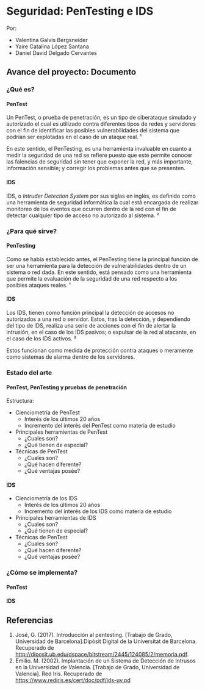 # Seguridad: PenTesting e IDS

Por:

-   Valentina Galvis Bergsneider
-   Yaire Catalina López Santana
-   Daniel David Delgado Cervantes

## Avance del proyecto: Documento

### ¿Qué es?

#### PenTest

Un PenTest, o prueba de penetración, es un tipo de cíberataque simulado y autorizado el cual es utilizado contra diferentes tipos de redes y servidores con el fin de identificar las posibles vulnerabilidades del sistema que podrían ser explotadas en el caso de un ataque real. ¹

En este sentido, el PenTesting, es una herramienta invaluable en cuanto a medir la seguridad de una red se refiere puesto que este permite conocer las falencias de seguridad sin tener que exponer la red, y más importante, información sensible; y corregir los problemas antes que se presenten.

#### IDS

IDS, o _Intruder Detection System_ por sus siglas en inglés, es definido como una herramienta de seguridad informática la cual está encargada de realizar monitoreo de los eventos que ocurren dentro de la red con el fin de detectar cualquier tipo de acceso no autorizado al sistema. ²

### ¿Para qué sirve?

#### PenTesting

Como se había establecido antes, el PenTesting tiene la principal función de ser una herramienta para la detección de vulnerabilidades dentro de un sistema o red dada. En este sentido, está pensado como una herramienta que permite la evaluación de la seguridad de una red respecto a los posibles ataques reales. ¹

#### IDS

Los IDS, tienen como función principal la detección de accesos no autorizados a una red o servidor. Estos, tras la detección, y dependiendo del tipo de IDS, realiza una serie de acciones con el fin de alertar la intrusión, en el caso de los IDS pasivos; o expulsar de la red al atacante, en el caso de los IDS activos. ²

Estos funcionan como medida de protección contra ataques o meramente como sistemas de alarma dentro de los servidores.

### Estado del arte

#### PenTest, PenTesting y pruebas de penetración

Estructura:

-   Cienciometría de PenTest
    -   Interés de los últimos 20 años
    -   Incremento del interés del PenTest como materia de estudio
-   Principales herramientas de PenTest
    -   ¿Cuales son?
    -   ¿Qué tienen de especial?
-   Técnicas de PenTest
    -   ¿Cuales son?
    -   ¿Qué hacen diferente?
    -   ¿Qué ventajas posée?

#### IDS

-   Cienciometría de los IDS
    -   Interés de los últimos 20 años
    -   Incremento del interés de los IDS como materia de estudio
-   Principales herramientas de IDS
    -   ¿Cuales son?
    -   ¿Qué tienen de especial?
-   Técnicas de PenTest
    -   ¿Cuales son?
    -   ¿Qué hacen diferente?
    -   ¿Qué ventajas posée?

### ¿Cómo se implementa?

#### PenTest

#### IDS

## Referencias

1. José, G. (2017). Introducción al pentesting. [Trabajo de Grado, Universidad de Barcelona].Dipòsit Digital de la Universitat de Barcelona. Recuperado de http://diposit.ub.edu/dspace/bitstream/2445/124085/2/memoria.pdf.
2. Emilio. M. (2002). Implantación de un Sistema de Detección de Intrusos en la Universidad de Valencia. [Trabajo de Grado, Universidad de Valencia]. Red Iris. Recuperado de https://www.rediris.es/cert/doc/pdf/ids-uv.pd
